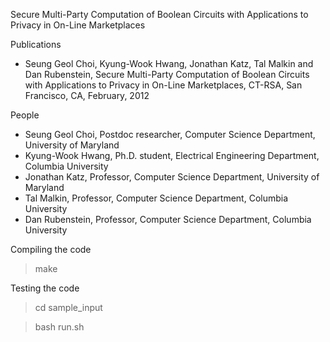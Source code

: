 Secure Multi-Party Computation of Boolean Circuits with Applications to Privacy in On-Line Marketplaces
 
Publications
- Seung Geol Choi, Kyung-Wook Hwang, Jonathan Katz, Tal Malkin and Dan Rubenstein, Secure Multi-Party Computation of Boolean Circuits with Applications to Privacy in On-Line Marketplaces,
   CT-RSA, San Francisco, CA, February, 2012
   
People
- Seung Geol Choi, Postdoc researcher, Computer Science Department, University of Maryland
- Kyung-Wook Hwang, Ph.D. student, Electrical Engineering Department, Columbia University
- Jonathan Katz, Professor, Computer Science Department, University of Maryland
- Tal Malkin, Professor, Computer Science Department, Columbia University
- Dan Rubenstein, Professor, Computer Science Department, Columbia University


Compiling the code
> make

Testing the code 
> cd sample_input

> bash run.sh
